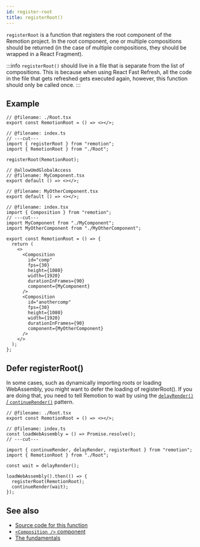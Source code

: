 ```yaml
---
id: register-root
title: registerRoot()
---
```


`registerRoot` is a function that registers the root component of the Remotion project. In the root component, one or multiple compositions should be returned (in the case of multiple compositions, they should be wrapped in a React Fragment).

:::info
`registerRoot()` should live in a file that is separate from the list of compositions. This is because when using React Fast Refresh, all the code in the file that gets refreshed gets executed again, however, this function should only be called once.
:::

## Example

```tsx twoslash title="src/index.ts"
// @filename: ./Root.tsx
export const RemotionRoot = () => <></>;

// @filename: index.ts
// ---cut---
import { registerRoot } from "remotion";
import { RemotionRoot } from "./Root";

registerRoot(RemotionRoot);
```

```tsx twoslash title="src/Root.tsx"
// @allowUmdGlobalAccess
// @filename: MyComponent.tsx
export default () => <></>;

// @filename: MyOtherComponent.tsx
export default () => <></>;

// @filename: index.tsx
import { Composition } from "remotion";
// ---cut---
import MyComponent from "./MyComponent";
import MyOtherComponent from "./MyOtherComponent";

export const RemotionRoot = () => {
  return (
    <>
      <Composition
        id="comp"
        fps={30}
        height={1080}
        width={1920}
        durationInFrames={90}
        component={MyComponent}
      />
      <Composition
        id="anothercomp"
        fps={30}
        height={1080}
        width={1920}
        durationInFrames={90}
        component={MyOtherComponent}
      />
    </>
  );
};
```

## Defer registerRoot()

In some cases, such as dynamically importing roots or loading WebAssembly, you might want to defer the loading of registerRoot(). If you are doing that, you need to tell Remotion to wait by using the [`delayRender()` / `continueRender()`](/docs/delay-render) pattern.

```tsx twoslash
// @filename: ./Root.tsx
export const RemotionRoot = () => <></>;

// @filename: index.ts
const loadWebAssembly = () => Promise.resolve();
// ---cut---

import { continueRender, delayRender, registerRoot } from "remotion";
import { RemotionRoot } from "./Root";

const wait = delayRender();

loadWebAssembly().then(() => {
  registerRoot(RemotionRoot);
  continueRender(wait);
});
```

## See also

- [Source code for this function](https://github.com/remotion-dev/remotion/blob/main/packages/core/src/register-root.ts)
- [`<Composition />` component](/docs/composition)
- [The fundamentals](/docs/the-fundamentals)
